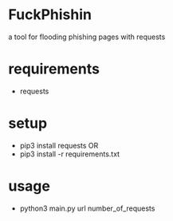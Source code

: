 # FuckPhishin
a tool for flooding phishing pages with requests

# requirements
 - requests

# setup
 - pip3 install requests
OR
 - pip3 install -r requirements.txt

# usage
 - python3 main.py url number_of_requests
